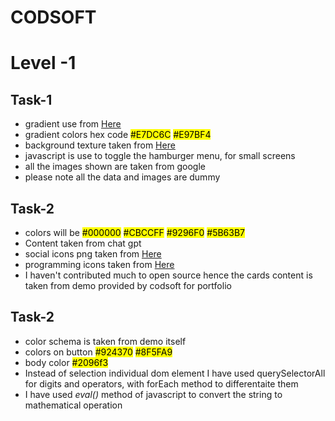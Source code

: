# CODSOFT
# Level -1

## Task-1
* gradient use from [Here](https://mycolor.space/gradient?ori=to+right+top&hex=%23E7DC6C&hex2=%23E97BF4&sub=1)
* gradient colors hex code <mark>#E7DC6C</mark> <mark>#E97BF4</mark>
* background texture taken from [Here](https://www.transparenttextures.com/)
* javascript is use to toggle the hamburger menu, for small screens
* all the images shown are taken from google
* please note all the data and images are dummy

## Task-2
* colors will be <mark>#000000</mark> <mark>#CBCCFF</mark> <mark>#9296F0</mark> <mark>#5B63B7</mark>    
* Content taken from chat gpt
* social icons png taken from [Here](https://www.flaticon.com/search?word=social%20media%20logos%20github)
* programming icons taken from [Here](https://devicon.dev/)
* I haven't contributed much to open source hence the cards content is taken from demo provided by codsoft for portfolio

## Task-2
* color schema is taken from demo itself
* colors on button <mark>#924370</mark> <mark>#8F5FA9</mark>
* body color <mark>#2096f3</mark>
* Instead of selection individual dom element I have used querySelectorAll for digits and operators, with forEach method to differentaite them
* I have used *eval()* method of javascript to convert the string to mathematical operation